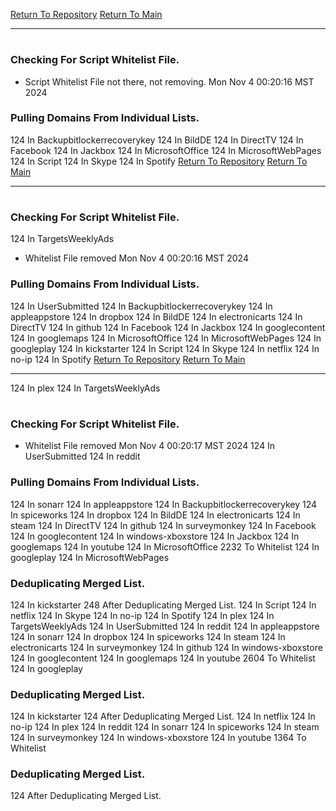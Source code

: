 [Return To Repository](https://github.com/DigitalWarrior/piholeparser/)
[Return To Main](https://github.com/DigitalWarrior/piholeparser/blob/master/RecentRunLogs/Mainlog.md)
____________________________________
# 
### Checking For Script Whitelist File.
* Script Whitelist File not there, not removing. Mon Nov  4 00:20:16 MST 2024
### Pulling Domains From Individual Lists.
124 In Backupbitlockerrecoverykey
124 In BildDE
124 In DirectTV
124 In Facebook
124 In Jackbox
124 In MicrosoftOffice
124 In MicrosoftWebPages
124 In Script
124 In Skype
124 In Spotify
[Return To Repository](https://github.com/DigitalWarrior/piholeparser/)
[Return To Main](https://github.com/DigitalWarrior/piholeparser/blob/master/RecentRunLogs/Mainlog.md)
____________________________________
# 
### Checking For Script Whitelist File.
124 In TargetsWeeklyAds
* Whitelist File removed Mon Nov  4 00:20:16 MST 2024
### Pulling Domains From Individual Lists.
124 In UserSubmitted
124 In Backupbitlockerrecoverykey
124 In appleappstore
124 In dropbox
124 In BildDE
124 In electronicarts
124 In DirectTV
124 In github
124 In Facebook
124 In Jackbox
124 In googlecontent
124 In googlemaps
124 In MicrosoftOffice
124 In MicrosoftWebPages
124 In googleplay
124 In kickstarter
124 In Script
124 In Skype
124 In netflix
124 In no-ip
124 In Spotify
[Return To Repository](https://github.com/DigitalWarrior/piholeparser/)
[Return To Main](https://github.com/DigitalWarrior/piholeparser/blob/master/RecentRunLogs/Mainlog.md)
____________________________________
124 In plex
124 In TargetsWeeklyAds
# 
### Checking For Script Whitelist File.
* Whitelist File removed Mon Nov  4 00:20:17 MST 2024
124 In UserSubmitted
124 In reddit
### Pulling Domains From Individual Lists.
124 In sonarr
124 In appleappstore
124 In Backupbitlockerrecoverykey
124 In spiceworks
124 In dropbox
124 In BildDE
124 In electronicarts
124 In steam
124 In DirectTV
124 In github
124 In surveymonkey
124 In Facebook
124 In googlecontent
124 In windows-xboxstore
124 In Jackbox
124 In googlemaps
124 In youtube
124 In MicrosoftOffice
2232 To Whitelist
124 In googleplay
124 In MicrosoftWebPages
### Deduplicating Merged List.
124 In kickstarter
248 After Deduplicating Merged List.
124 In Script
124 In netflix
124 In Skype
124 In no-ip
124 In Spotify
124 In plex
124 In TargetsWeeklyAds
124 In UserSubmitted
124 In reddit
124 In appleappstore
124 In sonarr
124 In dropbox
124 In spiceworks
124 In steam
124 In electronicarts
124 In surveymonkey
124 In github
124 In windows-xboxstore
124 In googlecontent
124 In googlemaps
124 In youtube
2604 To Whitelist
124 In googleplay
### Deduplicating Merged List.
124 In kickstarter
124 After Deduplicating Merged List.
124 In netflix
124 In no-ip
124 In plex
124 In reddit
124 In sonarr
124 In spiceworks
124 In steam
124 In surveymonkey
124 In windows-xboxstore
124 In youtube
1364 To Whitelist
### Deduplicating Merged List.
124 After Deduplicating Merged List.
